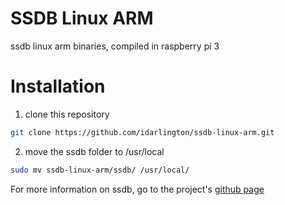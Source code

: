 # SSDB Linux ARM

ssdb linux arm binaries, compiled in raspberry pi 3

# Installation

1. clone this repository
```sh
git clone https://github.com/idarlington/ssdb-linux-arm.git
```
2. move the ssdb folder to /usr/local

``` sh
sudo mv ssdb-linux-arm/ssdb/ /usr/local/
````

For more information on ssdb, go to the project's [github page](https://github.com/ideawu/ssdb)
